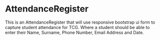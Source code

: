 # AttendanceRegister

 This is an AttendanceRegister that will use responsive bootstrap ui form to capture student attendance for TCG.
 Where a student should be able to enter their Name, Surname, Phone Number, Email Address and Date.